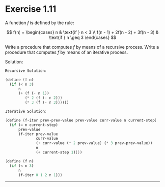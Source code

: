# Exercise 1.11

A function $f$ is defined by the rule:

$$
f(n) = 
\begin{cases} 
n & \text{if } n < 3 \\
f(n - 1) + 2f(n - 2) + 3f(n - 3) & \text{if } n \geq 3 
\end{cases}
$$

Write a procedure that computes $f$ by means of a recursive process. Write a procedure that computes $f$ by means of an iterative process.

Solution: 

```scheme
Recursive Solution:

(define (f n)
  (if (< n 3)
      n
      (+ (f (- n 1))
         (* 2 (f (- n 2)))
         (* 3 (f (- n 3))))))

Iterative Solution:

(define (f-iter prev-prev-value prev-value curr-value n current-step)
  (if (= n current-step)
      prev-value
      (f-iter prev-value
              curr-value
              (+ curr-value (* 2 prev-value) (* 3 prev-prev-value))
              n
              (+ current-step 1))))

(define (f n)
  (if (< n 3)
      n
      (f-iter 0 1 2 n 1)))
```
---